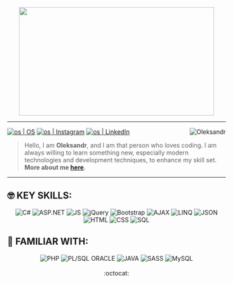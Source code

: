 <div align="center">
 <img src="https://github.com/OAleksandr/OleksandrShchegol/blob/main/images/os-icon.png" width="450" height="250">
</div>

<hr>

[<img alt="os | OS" src="https://img.shields.io/badge/oshchegol.dev-f2b738.svg?&style=for-the-badge&logo=circle&logoColor=fff" />][ossite]
[<img alt="os | Instagram" src="https://img.shields.io/badge/instagram-E4405F.svg?&style=for-the-badge&logo=instagram&logoColor=fff" />][instagram]
[<img alt="os | LinkedIn" src="https://img.shields.io/badge/linkedin-0077B5.svg?&style=for-the-badge&logo=linkedin&logoColor=fff" />][linkedin]
<img align="right" src="https://komarev.com/ghpvc/?username=OAleksandr&label=Profile%20Views%20&color=AC1F21&style=for-the-badge" alt="Oleksandr" />

[ossite]: https://www.oshchegol-dev.com/
[instagram]: https://www.instagram.com/oalexandr24/?hl=en
[linkedin]: https://www.linkedin.com/in/oleksandrshchegol/


> Hello, I am **Oleksandr**, and I am that person who loves coding. I am always willing to learn something new, especially modern technologies and development techniques, to enhance my skill set. 
> **More about me [here](https://www.oshchegol-dev.com/about.html)**.

<hr>

## :nerd_face: KEY SKILLS:

<div align="center">
 <img alt="C#" src="https://img.shields.io/badge/csharp-8c34eb.svg?&style=for-the-badge&logo=csharp&logoColor=fff" />
 <img alt="ASP.NET" src="https://img.shields.io/badge/asp.net-8c34eb.svg?&style=for-the-badge&logo=dotnet&logoColor=fff" />
 <img alt="JS" src="https://img.shields.io/badge/javascript-ebcf34.svg?&style=for-the-badge&logo=javascript&logoColor=fff" />
 <img alt="jQuery" src="https://img.shields.io/badge/jquery-3483eb.svg?&style=for-the-badge&logo=jquery&logoColor=fff" />
 <img alt="Bootstrap" src="https://img.shields.io/badge/bootstrap-6f42c1.svg?&style=for-the-badge&logo=bootstrap&logoColor=fff" />
 <img alt="AJAX" src="https://img.shields.io/badge/ajax-54ba80.svg?&style=for-the-badge&logo=ajax&logoColor=fff" />
 <img alt="LINQ" src="https://img.shields.io/badge/linq-6a91d9.svg?&style=for-the-badge&logo=linq&logoColor=fff" />
 <img alt="JSON" src="https://img.shields.io/badge/json-6a91d9.svg?&style=for-the-badge&logo=json&logoColor=fff" />
 <img alt="HTML" src="https://img.shields.io/badge/html-eb6134.svg?&style=for-the-badge&logo=html5&logoColor=fff" />
 <img alt="CSS" src="https://img.shields.io/badge/css-347aeb.svg?&style=for-the-badge&logo=css3&logoColor=fff" />
 <img alt="SQL" src="https://img.shields.io/badge/sql-c1c4b7.svg?&style=for-the-badge&logo=sql&logoColor=fff" />
</div>

## :monocle_face: FAMILIAR WITH:

<div align="center">
 <img alt="PHP" src="https://img.shields.io/badge/php-8892bf.svg?&style=for-the-badge&logo=php&logoColor=fff" />
 <img alt="PL/SQL ORACLE" src="https://img.shields.io/badge/pl sql oracle-e55844.svg?&style=for-the-badge&logo=oracle&logoColor=fff" />
 <img alt="JAVA" src="https://img.shields.io/badge/java-ae0000.svg?&style=for-the-badge&logo=java&logoColor=fff" />
 <img alt="SASS" src="https://img.shields.io/badge/sass-cf649a.svg?&style=for-the-badge&logo=sass&logoColor=fff" />
 <img alt="MySQL" src="https://img.shields.io/badge/mysql-4479a1.svg?&style=for-the-badge&logo=mysql&logoColor=fff" />
</div>

<br/>

<div align="center">
  :octocat:
</div>


